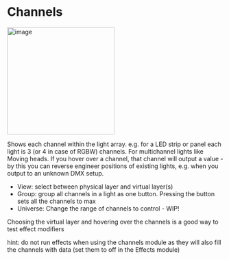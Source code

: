 # Channels

<img width="250" alt="image" src="https://github.com/user-attachments/assets/dff9c74d-a93b-425c-9bd4-7ca74c0d9520" />

Shows each channel within the light array. e.g. for a LED strip or panel each light is 3 (or 4 in case of RGBW) channels. For multichannel lights like Moving heads.
If you hover over a channel, that channel will output a value - by this you can reverse engineer positions of existing lights, e.g. when you output to an unknown DMX setup.

* View: select between physical layer and virtual layer(s)
* Group: group all channels in a light as one button. Pressing the button sets all the channels to max
* Universe: Change the range of channels to control - WIP!

Choosing the virtual layer and hovering over the channels is a good way to test effect modifiers

hint: do not run effects when using the channels module as they will also fill the channels with data (set them to off in the Effects module)